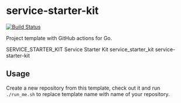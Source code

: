 # service-starter-kit

[![Build Status](https://github.com/acme-corp-tech/service-starter-kit/workflows/test-unit/badge.svg)](https://github.com/acme-corp-tech/service-starter-kit/actions?query=branch%3Amaster+workflow%3Atest-unit)

<!--- TODO Update README.md -->

Project template with GitHub actions for Go.

SERVICE_STARTER_KIT
Service Starter Kit
service_starter_kit
service-starter-kit

## Usage

Create a new repository from this template, check out it and run `./run_me.sh` to replace template name with name of
your repository.
